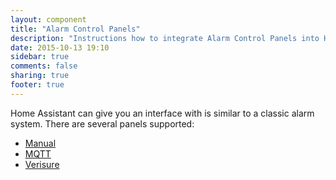 ```yaml
---
layout: component
title: "Alarm Control Panels"
description: "Instructions how to integrate Alarm Control Panels into Home Assistant."
date: 2015-10-13 19:10
sidebar: true
comments: false
sharing: true
footer: true
---
```



Home Assistant can give you an interface with is similar to a classic alarm system. There are several panels supported:

- [Manual](/components/alarm_control_panel.manual/)
- [MQTT](/components/alarm_control_panel.mqtt/)
- [Verisure](/components/verisure/)

